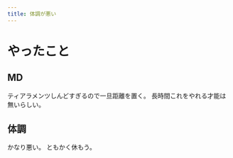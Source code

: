 ```yaml
---
title: 体調が悪い
---
```


# やったこと

## MD

ティアラメンツしんどすぎるので一旦距離を置く。
長時間これをやれる才能は無いらしい。

## 体調

かなり悪い。
ともかく休もう。
